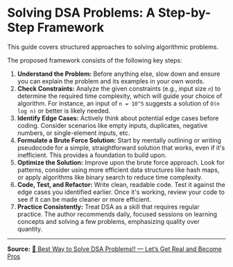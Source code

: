 # Solving DSA Problems: A Step-by-Step Framework

This guide covers structured approaches to solving algorithmic problems.

The proposed framework consists of the following key steps:

1.  **Understand the Problem:** Before anything else, slow down and ensure you can explain the problem and its examples in your own words.
2.  **Check Constraints:** Analyze the given constraints (e.g., input size `n`) to determine the required time complexity, which will guide your choice of algorithm. For instance, an input of `n = 10^5` suggests a solution of `O(n log n)` or better is likely needed.
3.  **Identify Edge Cases:** Actively think about potential edge cases before coding. Consider scenarios like empty inputs, duplicates, negative numbers, or single-element inputs, etc.
4.  **Formulate a Brute Force Solution:** Start by mentally outlining or writing pseudocode for a simple, straightforward solution that works, even if it's inefficient. This provides a foundation to build upon.
5.  **Optimize the Solution:** Improve upon the brute force approach. Look for patterns, consider using more efficient data structures like hash maps, or apply algorithms like binary search to reduce time complexity.
6.  **Code, Test, and Refactor:** Write clean, readable code. Test it against the edge cases you identified earlier. Once it's working, review your code to see if it can be made cleaner or more efficient.
7.  **Practice Consistently:** Treat DSA as a skill that requires regular practice. The author recommends daily, focused sessions on learning concepts and solving a few problems, emphasizing quality over quantity.

---

**Source:** [🚀 Best Way to Solve DSA Problems!! — Let’s Get Real and Become Pros](https://medium.com/@adarshrai3011/best-way-to-solve-dsa-problems-lets-get-real-and-become-pros-1a130cf24692)
